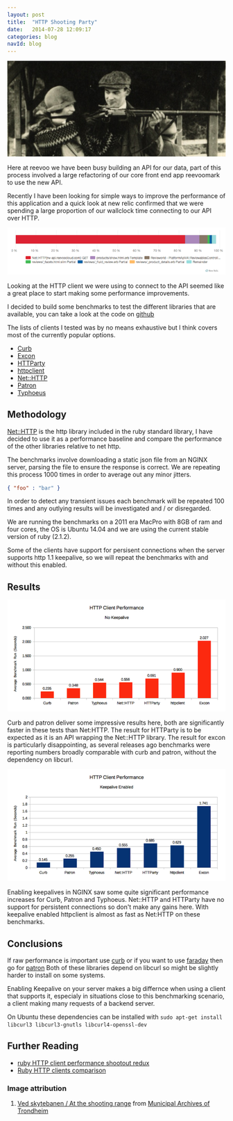 ```yaml
---
layout: post
title:  "HTTP Shooting Party"
date:   2014-07-28 12:09:17
categories: blog
navId: blog
---
```


![HTTP Shooting Party](/assets/http-shooting-party.jpg)

Here at reevoo we have been busy building an API for our data, part of this process
involved a large refactoring of our core front end app reevoomark to use the new API.

Recently I have been looking for simple ways to improve the performance of this application
and a quick look at new relic confirmed that we were spending a large proportion of our wallclock
time connecting to our API over HTTP.

![new relic application trace](/assets/reevoomark-new-relic-trace.png)

Looking at the HTTP client we were using to connect to the API seemed like a great place to start
making some performance improvements.

I decided to build some benchmarks to test the different libraries that are available, you can take
a look at the code on [github](https://github.com/errm/http_shooting_party)

The lists of clients I tested was by no means exhaustive but I think covers most of the currently popular options.

* [Curb](https://github.com/taf2/curb)
* [Excon](https://github.com/excon/excon)
* [HTTParty](https://github.com/jnunemaker/httparty)
* [httpclient](https://github.com/nahi/httpclient)
* [Net::HTTP](http://ruby-doc.org/stdlib-2.1.1/libdoc/net/http/rdoc/Net/HTTP.html)
* [Patron](http://toland.github.io/patron/)
* [Typhoeus](https://github.com/typhoeus/typhoeus)

## Methodology

[Net::HTTP](http://ruby-doc.org/stdlib-2.1.1/libdoc/net/http/rdoc/Net/HTTP.html) is the http library
included in the ruby standard library, I have decided to use it as a performance baseline and compare
the performance of the other libraries relative to net http.

The benchmarks involve downloading a static json file from an NGINX server, parsing the file to ensure
the response is correct. We are repeating this process 1000 times in order to average out any minor jitters.

~~~ json
{ "foo" : "bar" }
~~~

In order to detect any transient issues each benchmark will be repeated 100 times and any outlying results will be
investigated and / or disregarded.

We are running the benchmarks on a 2011 era MacPro with 8GB of ram and four cores, the OS is Ubuntu 14.04 and we are using the current stable version
of ruby (2.1.2).

Some of the clients have support for persisent connections when the server supports http 1.1 keepalive, so we will repeat the benchmarks with and without this enabled.

## Results

![Results With No Keepalive](/assets/http-shooting-party-nokeepalive-results.png)

Curb and patron deliver some impressive results here, both are significantly faster in these tests than Net:HTTP.
The result for HTTParty is to be expected as it is an API wrapping the Net::HTTP library. The result for excon is particularly
disappointing, as several releases ago benchmarks were reporting numbers broadly comparable with curb and patron, without the
dependency on libcurl.


![Results With Keepalive](/assets/http-shooting-party-keepalive-results.png)

Enabling keepalives in NGINX saw some quite significant performance increases for Curb, Patron and Typhoeus.
Net::HTTP and HTTParty have no support for persistent connections so don't make any gains here.
With keepalive enabled httpclient is almost as fast as Net:HTTP on these benchmarks.


## Conclusions

If raw performance is important use [curb](https://github.com/taf2/curb) or if you want to use [faraday](https://github.com/lostisland/faraday) then go for [patron](https://github.com/toland/patron)
Both of these libraries depend on libcurl so might be slightly harder to install on some systems.

Enabling Keepalive on your server makes a big differnce when using a client that supports it, especialy in situations close to this benchmarking scenario, a client making many requests of a backend server.

On Ubuntu these dependencies can be installed with `sudo apt-get install libcurl3 libcurl3-gnutls libcurl4-openssl-dev`


## Further Reading 

* [ruby HTTP client performance shootout redux](http://bibwild.wordpress.com/2012/04/30/ruby-http-performance-shootout-redux/)
* [Ruby HTTP clients comparison](http://bit.ly/RubyHTTPClients)

### Image attribution

1. [Ved skytebanen / At the shooting range](https://flic.kr/p/69NK66) from [Municipal Archives of Trondheim](https://www.flickr.com/photos/trondheim_byarkiv/)
